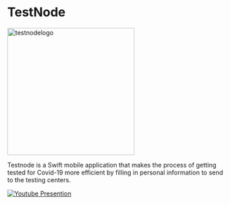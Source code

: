 # TestNode

<img width="289" alt="testnodelogo" src="https://user-images.githubusercontent.com/67167039/166089832-a80e7b64-bfd0-40a2-916e-1f826c950f86.png">

Testnode is a Swift mobile application that makes the process of getting tested for Covid-19 more efficient by filling in personal information to send to the testing centers.

[![Youtube Presention](https://img.youtube.com/vi/-XP5CEz0Lxs/0.jpg)](https://www.youtube.com/watch?v=-XP5CEz0Lxs)
